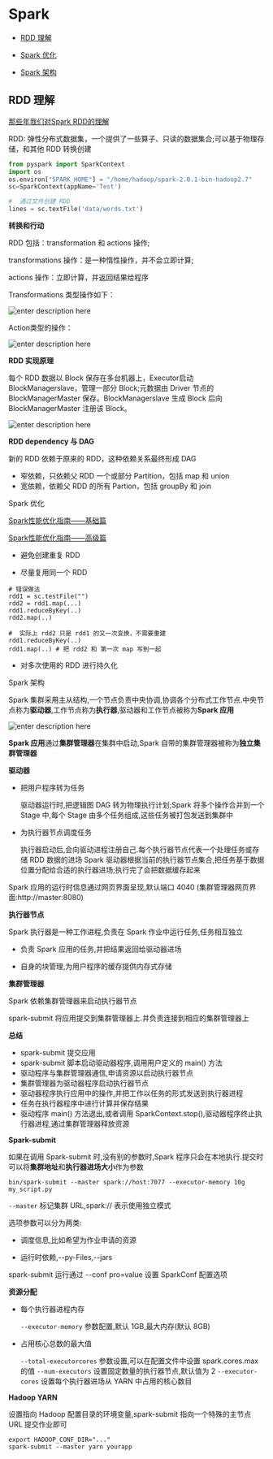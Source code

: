 
#  Spark

-  [RDD 理解](#id1)

-  [Spark 优化](#id2)

-  [Spark 架构](#id3)


<h2 id="id1">RDD 理解</h2>

[ 那些年我们对Spark RDD的理解](http://blog.csdn.net/stark_summer/article/details/50218641)

RDD: 弹性分布式数据集，一个提供了一些算子、只读的数据集合;可以基于物理存储，和其他 RDD  转换创建

```python
from pyspark import SparkContext
import os
os.environ["SPARK_HOME"] = "/home/hadoop/spark-2.0.1-bin-hadoop2.7"
sc=SparkContext(appName='Test')

#  通过文件创建 RDD
lines = sc.textFile('data/words.txt')
```


**转换和行动**

RDD 包括：transformation 和 actions 操作;

transformations 操作：是一种惰性操作，并不会立即计算;

actions 操作：立即计算，并返回结果给程序

Transformations 类型操作如下：

![enter description here][1]

Action类型的操作：

![enter description here][2]

**RDD 实现原理**

每个 RDD 数据以 Block 保存在多台机器上，Executor启动 BlockManagerslave，管理一部分 Block;元数据由 Driver 节点的 BlockManagerMaster 保存。BlockManagerslave 生成 Block 后向 BlockManagerMaster 注册该 Block。

![enter description here][3]


**RDD dependency 与 DAG**

新的 RDD 依赖于原来的 RDD，这种依赖关系最终形成 DAG

-  窄依赖，只依赖父 RDD 一个或部分 Partition，包括 map 和 union
-  宽依赖，依赖父 RDD 的所有 Partion，包括 groupBy 和 join



Spark  优化

[Spark性能优化指南——基础篇](https://zhuanlan.zhihu.com/p/21922826)

[Spark性能优化指南——高级篇](https://zhuanlan.zhihu.com/p/22024169)

-  避免创建重复 RDD

-  尽量复用同一个 RDD

```
# 错误做法
rdd1 = sc.testFile("")
rdd2 = rdd1.map(...)
rdd1.reduceByKey(..)
rdd2.map(..)

#  实际上 rdd2 只是 rdd1 的又一次变换，不需要重建
rdd1.reduceByKey(..)
rdd1.map(..) # 把 rdd2 和 第一次 map 写到一起
```
-  对多次使用的 RDD 进行持久化



Spark 架构


Spark 集群采用主从结构,一个节点负责中央协调,协调各个分布式工作节点.中央节点称为**驱动器**,工作节点称为**执行器**,驱动器和工作节点被称为**Spark 应用**


![enter description here][4]


**Spark 应用**通过**集群管理器**在集群中启动,Spark 自带的集群管理器被称为**独立集群管理器**


**驱动器**

-  把用户程序转为任务

	驱动器运行时,把逻辑图 DAG 转为物理执行计划;Spark 将多个操作合并到一个 Stage 中,每个 Stage 由多个任务组成,这些任务被打包发送到集群中

-  为执行器节点调度任务

	执行器启动后,会向驱动进程注册自己.每个执行器节点代表一个处理任务或存储 RDD 数据的进场
	Spark 驱动器根据当前的执行器节点集合,把任务基于数据位置分配给合适的执行器进场;执行完了会把数据缓存起来

Spark 应用的运行时信息通过网页界面呈现,默认端口 4040 (集群管理器网页界面:http://master:8080)


**执行器节点**

Spark 执行器是一种工作进程,负责在 Spark 作业中运行任务,任务相互独立

-  负责 Spark 应用的任务,并把结果返回给驱动器进场

-  自身的块管理,为用户程序的缓存提供内存式存储


**集群管理器**

Spark 依赖集群管理器来启动执行器节点


spark-submit 将应用提交到集群管理器上.并负责连接到相应的集群管理器上


**总结**

-  spark-submit 提交应用
-  spark-submit 脚本启动驱动器程序,调用用户定义的 main() 方法
-  驱动程序与集群管理器通信,申请资源以启动执行器节点
-  集群管理器为驱动器程序启动执行器节点
-  驱动器程序执行应用中的操作,并把工作以任务的形式发送到执行器进程
-  任务在执行器程序中进行计算并保存结果
-  驱动程序 main() 方法退出,或者调用 SparkContext.stop(),驱动器程序终止执行器进程,通过集群管理器释放资源

**Spark-submit**

如果在调用 Spark-submit 时,没有别的参数时,Spark 程序只会在本地执行.提交时可以将**集群地址**和**执行器进场大小**作为参数

```
bin/spark-submit --master spark://host:7077 --executor-memory 10g my_script.py
```
`--master` 标记集群 URL,spark:// 表示使用独立模式

选项参数可以分为两类:

-  调度信息,比如希望为作业申请的资源

-  运行时依赖,--py-Files,--jars


spark-submit 运行通过 --conf pro=value 设置 SparkConf 配置选项

**资源分配**

-  每个执行器进程内存
	
	`--executor-memory` 参数配置,默认 1GB,最大内存(默认 8GB)

-  占用核心总数的最大值

	`--total-executorcores` 参数设置,可以在配置文件中设置 spark.cores.max 的值
	`--num-executors` 设置固定数量的执行器节点,默认值为 2
	`--executor-cores` 设置每个执行器进场从 YARN 中占用的核心数目


**Hadoop YARN**

设置指向 Hadoop 配置目录的环境变量,spark-submit 指向一个特殊的主节点 URL 提交作业即可

```
export HADOOP_CONF_DIR="..."
spark-submit --master yarn yourapp
```


























  [1]: ./images/1481375279569.jpg "1481375279569.jpg"
  [2]: ./images/1481375319591.jpg "1481375319591.jpg"
  [3]: ./images/1481375728240.jpg "1481375728240.jpg"
  [4]: ./images/1481465621739.jpg "1481465621739.jpg"
